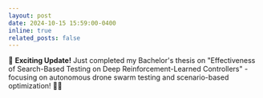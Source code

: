 ```yaml
---
layout: post
date: 2024-10-15 15:59:00-0400
inline: true
related_posts: false
---
```


🎉 **Exciting Update!** Just completed my Bachelor's thesis on "Effectiveness of Search-Based Testing on Deep Reinforcement-Learned Controllers" - focusing on autonomous drone swarm testing and scenario-based optimization! 🚁🤖
